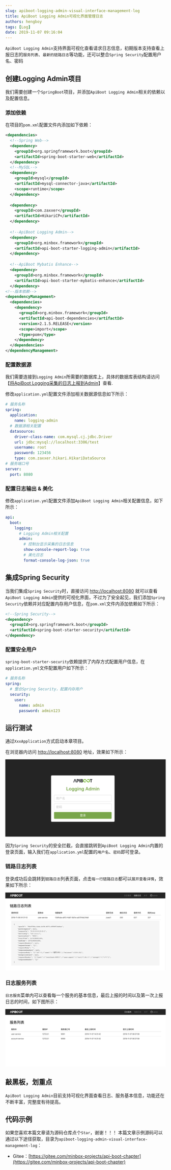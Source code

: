```yaml
---
slug: apiboot-logging-admin-visual-interface-management-log
title: ApiBoot Logging Admin可视化界面管理日志
authors: hengboy
tags: [Log]
date: 2019-11-07 09:16:04
---
```

`ApiBoot Logging Admin`支持界面可视化查看请求日志信息，初期版本支持查看上报日志的`服务列表`、`最新的链路日志`等功能，还可以整合`Spring Security`配置用户名、密码
<!--truncate-->
## 创建Logging Admin项目
我们需要创建一个`SpringBoot`项目，并添加`ApiBoot Logging Admin`相关的依赖以及配置信息。

### 添加依赖

在项目的`pom.xml`配置文件内添加如下依赖：

```xml
<dependencies>
  <!--Spring Web-->
  <dependency>
    <groupId>org.springframework.boot</groupId>
    <artifactId>spring-boot-starter-web</artifactId>
  </dependency>
  <!--MySQL-->
  <dependency>
    <groupId>mysql</groupId>
    <artifactId>mysql-connector-java</artifactId>
    <scope>runtime</scope>
  </dependency>

  <dependency>
    <groupId>com.zaxxer</groupId>
    <artifactId>HikariCP</artifactId>
  </dependency>

  <!--ApiBoot Logging Admin-->
  <dependency>
    <groupId>org.minbox.framework</groupId>
    <artifactId>api-boot-starter-logging-admin</artifactId>
  </dependency>

  <!--ApiBoot Mybatis Enhance-->
  <dependency>
    <groupId>org.minbox.framework</groupId>
    <artifactId>api-boot-starter-mybatis-enhance</artifactId>
  </dependency>
<!--版本依赖-->
<dependencyManagement>
  <dependencies>
    <dependency>
      <groupId>org.minbox.framework</groupId>
      <artifactId>api-boot-dependencies</artifactId>
      <version>2.1.5.RELEASE</version>
      <scope>import</scope>
      <type>pom</type>
    </dependency>
  </dependencies>
</dependencyManagement>
```

### 配置数据源

我们需要连接到`Logging Admin`所需要的数据库上，具体的数据库表结构请访问【[将ApiBoot Logging采集的日志上报到Admin](https://blog.yuqiyu.com/apiboot-report-logs-by-logging-to-admin.html#初始化日志表结构)】查看.

修改`application.yml`配置文件添加相关数据源信息如下所示：

```yaml
# 服务名称
spring:
  application:
    name: logging-admin
  # 数据源相关配置
  datasource:
    driver-class-name: com.mysql.cj.jdbc.Driver
    url: jdbc:mysql://localhost:3306/test
    username: root
    password: 123456
    type: com.zaxxer.hikari.HikariDataSource
# 服务端口号
server:
  port: 8080
```

### 配置日志输出 & 美化

修改`application.yml`配置文件添加`ApiBoot Logging Admin`相关配置信息，如下所示：

```yaml
api:
  boot:
    logging:
      # Logging Admin相关配置
      admin:
        # 控制台显示采集的日志信息
        show-console-report-log: true
        # 美化日志
        format-console-log-json: true
```



## 集成Spring Security

当我们集成`Spring Security`时，直接访问 [http://localhost:8080](http://localhost:8080) 就可以查看`ApiBoot Logging Admin`提供的可视化界面，不过为了安全起见，我们添加`Spring Security`依赖并对应配置内存用户信息，在`pom.xml`文件内添加依赖如下所示：

```xml
<!--Spring Security-->
<dependency>
  <groupId>org.springframework.boot</groupId>
  <artifactId>spring-boot-starter-security</artifactId>
</dependency>
```



### 配置安全用户

`spring-boot-starter-security`依赖提供了内存方式配置用户信息，在`application.yml`文件配置用户如下所示：

```yaml
# 服务名称
spring:
  # 整合Spring Security，配置内存用户
  security:
    user:
      name: admin
      password: admin123
```

## 运行测试

通过`XxxApplication`方式启动本章项目。

在浏览器内访问 [http://localhost:8080](http://localhost:8080) 地址，效果如下所示：

![](/img/post/apiboot-logging-admin-visual-interface-management-log-1.png)

因为`Spring Security`的安全拦截，会直接跳转到`ApiBoot Logging Admin`内置的登录页面，输入我们在`application.yml`配置的`用户名`、`密码`即可登录。

### 链路日志列表

登录成功后会跳转到`链路日志`列表页面，点击`每一行链路日志`都可以`展开查看详情`，效果如下所示：

![](/img/post/apiboot-logging-admin-visual-interface-management-log-2.png)

### 日志服务列表

`日志服务`菜单内可以查看每一个服务的基本信息，最后上报的时间以及第一次上报日志的时间，如下图所示：

![](/img/post/apiboot-logging-admin-visual-interface-management-log-3.png)

## 敲黑板，划重点

`ApiBoot Logging Admin`目前支持可视化界面查看日志、服务基本信息，功能还在不断丰富，完整度有待提高。

## 代码示例
如果您喜欢本篇文章请为源码仓库点个`Star`，谢谢！！！
本篇文章示例源码可以通过以下途径获取，目录为`apiboot-logging-admin-visual-interface-management-log`：

- Gitee：[https://gitee.com/minbox-projects/api-boot-chapter](https://gitee.com/minbox-projects/api-boot-chapter)